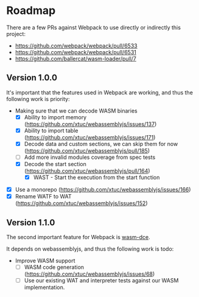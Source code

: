 # Roadmap

There are a few PRs against Webpack to use directly or indirectly this project:
- https://github.com/webpack/webpack/pull/6533
- https://github.com/webpack/webpack/pull/6531
- https://github.com/ballercat/wasm-loader/pull/7

## Version 1.0.0

It's important that the features used in Webpack are working, and thus the following work is priority:
- Making sure that we can decode WASM binaries
  - [x] Ability to import memory (https://github.com/xtuc/webassemblyjs/issues/137)
  - [x] Ability to import table (https://github.com/xtuc/webassemblyjs/issues/171)
  - [x] Decode data and custom sections, we can skip them for now (https://github.com/xtuc/webassemblyjs/pull/185)
  - [ ] Add more invalid modules coverage from spec tests
  - [x] Decode the start section (https://github.com/xtuc/webassemblyjs/pull/164)
    - [x] WAST - Start the execution from the start function
- [x] Use a monorepo (https://github.com/xtuc/webassemblyjs/issues/166)
- [x] Rename WATF to WAT (https://github.com/xtuc/webassemblyjs/issues/152)
    
## Version 1.1.0

The second important feature for Webpack is [wasm-dce](https://github.com/xtuc/wasm-dce).

It depends on webassemblyjs, and thus the following work is todo:
- Improve WASM support
  - [ ] WASM code generation (https://github.com/xtuc/webassemblyjs/issues/68)
  - [ ] Use our existing WAT and interpreter tests against our WASM implementation.
